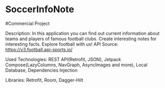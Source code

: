 # SoccerInfoNote
#Сommercial Project

Description: In this application you can find out current information about teams and players of famous football clubs. Create interesting notes for interesting facts. Explore football with us! API Source: https://v3.football.api-sports.io/

Used Technologies: REST API(Retrofit, JSON), Jetpack Compose(LazyColumns, NavGraph, AsyncImages and more), Local Database, Dependencies Injection

Libraries: Retrofit, Room, Dagger-Hilt
